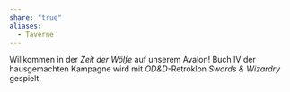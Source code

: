 ```yaml
---
share: "true"
aliases:
  - Taverne
---
```

Willkommen in der _Zeit der Wölfe_ auf unserem Avalon!
Buch IV der hausgemachten Kampagne wird mit *OD&D*-Retroklon *Swords & Wizardry* gespielt.
